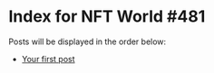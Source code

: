 # Index for NFT World #481
Posts will be displayed in the order below:

- [Your first post](./001-first.md)

